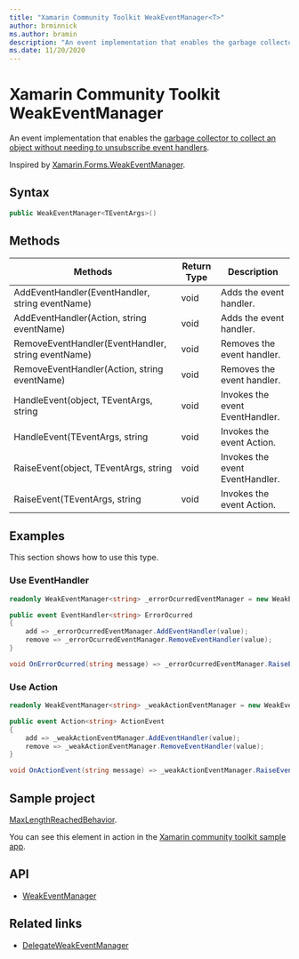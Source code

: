 ```yaml
---
title: "Xamarin Community Toolkit WeakEventManager<T>"
author: brminnick
ms.author: bramin
description: "An event implementation that enables the garbage collector to collect an object without needing to unsubscribe event handlers."
ms.date: 11/20/2020
---
```


# Xamarin Community Toolkit WeakEventManager<TEventArgs>

An event implementation that enables the [garbage collector to collect an object without needing to unsubscribe event handlers](http://paulstovell.com/blog/weakevents).

Inspired by [Xamarin.Forms.WeakEventManager](https://github.com/xamarin/Xamarin.Forms/blob/master/Xamarin.Forms.Core/WeakEventManager.cs).

## Syntax

```csharp
public WeakEventManager<TEventArgs>()
```

## Methods

| Methods | Return Type | Description |
| -- | -- | -- |
| AddEventHandler(EventHandler<TEventArgs>, string eventName) | void | Adds the event handler. |
| AddEventHandler(Action<TEventArgs>, string eventName) | void | Adds the event handler. |
| RemoveEventHandler(EventHandler<TEventArgs>, string eventName) | void | Removes the event handler. |
| RemoveEventHandler(Action<TEventArgs>, string eventName) | void | Removes the event handler. |
| HandleEvent(object, TEventArgs, string | void | Invokes the event EventHandler. |
| HandleEvent(TEventArgs, string | void | Invokes the event Action. |
| RaiseEvent(object, TEventArgs, string | void | Invokes the event EventHandler. |
| RaiseEvent(TEventArgs, string | void | Invokes the event Action. |

## Examples

This section shows how to use this type.

### Use EventHandler<T>

```csharp
readonly WeakEventManager<string> _errorOcurredEventManager = new WeakEventManager<string>();

public event EventHandler<string> ErrorOcurred
{
    add => _errorOcurredEventManager.AddEventHandler(value);
    remove => _errorOcurredEventManager.RemoveEventHandler(value);
}

void OnErrorOcurred(string message) => _errorOcurredEventManager.RaiseEvent(this, message, nameof(ErrorOcurred));
```

### Use Action<T>

```csharp
readonly WeakEventManager<string> _weakActionEventManager = new WeakEventManager<string>();

public event Action<string> ActionEvent
{
    add => _weakActionEventManager.AddEventHandler(value);
    remove => _weakActionEventManager.RemoveEventHandler(value);
}

void OnActionEvent(string message) => _weakActionEventManager.RaiseEvent(message, nameof(ActionEvent));
```

## Sample project

[MaxLengthReachedBehavior](https://github.com/xamarin/XamarinCommunityToolkit/blob/main/src/CommunityToolkit/Xamarin.CommunityToolkit.Sample/Behaviors/MaxLengthReachedBehavior.shared.cs).

You can see this element in action in the [Xamarin community toolkit sample app](https://github.com/xamarin/XamarinCommunityToolkit/tree/main/XamarinCommunityToolkitSample).

## API

- [WeakEventManager<T>](https://github.com/xamarin/XamarinCommunityToolkit/blob/main/src/CommunityToolkit/Xamarin.CommunityToolkit/Helpers/WeakEventManager.shared.cs)

## Related links

- [DelegateWeakEventManager](delegateweakeventmanager.md)
